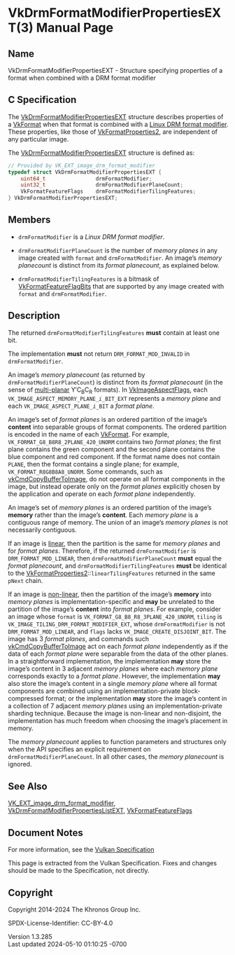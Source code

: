 # VkDrmFormatModifierPropertiesEXT(3) Manual Page

## Name

VkDrmFormatModifierPropertiesEXT - Structure specifying properties of a
format when combined with a DRM format modifier



## <a href="#_c_specification" class="anchor"></a>C Specification

The
[VkDrmFormatModifierPropertiesEXT](https://registry.khronos.org/vulkan/specs/1.3-extensions/man/html/VkDrmFormatModifierPropertiesEXT.html)
structure describes properties of a [VkFormat](https://registry.khronos.org/vulkan/specs/1.3-extensions/man/html/VkFormat.html) when that
format is combined with a <a
href="https://registry.khronos.org/vulkan/specs/1.3-extensions/html/vkspec.html#glossary-drm-format-modifier"
target="_blank" rel="noopener">Linux DRM format modifier</a>. These
properties, like those of
[VkFormatProperties2](https://registry.khronos.org/vulkan/specs/1.3-extensions/man/html/VkFormatProperties2.html), are independent of any
particular image.

The
[VkDrmFormatModifierPropertiesEXT](https://registry.khronos.org/vulkan/specs/1.3-extensions/man/html/VkDrmFormatModifierPropertiesEXT.html)
structure is defined as:

``` c
// Provided by VK_EXT_image_drm_format_modifier
typedef struct VkDrmFormatModifierPropertiesEXT {
    uint64_t                drmFormatModifier;
    uint32_t                drmFormatModifierPlaneCount;
    VkFormatFeatureFlags    drmFormatModifierTilingFeatures;
} VkDrmFormatModifierPropertiesEXT;
```

## <a href="#_members" class="anchor"></a>Members

- `drmFormatModifier` is a *Linux DRM format modifier*.

- `drmFormatModifierPlaneCount` is the number of *memory planes* in any
  image created with `format` and `drmFormatModifier`. An image’s
  *memory planecount* is distinct from its *format planecount*, as
  explained below.

- `drmFormatModifierTilingFeatures` is a bitmask of
  [VkFormatFeatureFlagBits](https://registry.khronos.org/vulkan/specs/1.3-extensions/man/html/VkFormatFeatureFlagBits.html) that are
  supported by any image created with `format` and `drmFormatModifier`.

## <a href="#_description" class="anchor"></a>Description

The returned `drmFormatModifierTilingFeatures` **must** contain at least
one bit.

The implementation **must** not return `DRM_FORMAT_MOD_INVALID` in
`drmFormatModifier`.

An image’s *memory planecount* (as returned by
`drmFormatModifierPlaneCount`) is distinct from its *format planecount*
(in the sense of <a
href="https://registry.khronos.org/vulkan/specs/1.3-extensions/html/vkspec.html#formats-requiring-sampler-ycbcr-conversion"
target="_blank" rel="noopener">multi-planar</a>
Y′C<sub>B</sub>C<sub>R</sub> formats). In
[VkImageAspectFlags](https://registry.khronos.org/vulkan/specs/1.3-extensions/man/html/VkImageAspectFlags.html), each
`VK_IMAGE_ASPECT_MEMORY_PLANE`*`_i_`*`BIT_EXT` represents a *memory
plane* and each `VK_IMAGE_ASPECT_PLANE`*`_i_`*`BIT` a *format plane*.

An image’s set of *format planes* is an ordered partition of the image’s
**content** into separable groups of format components. The ordered
partition is encoded in the name of each [VkFormat](https://registry.khronos.org/vulkan/specs/1.3-extensions/man/html/VkFormat.html). For
example, `VK_FORMAT_G8_B8R8_2PLANE_420_UNORM` contains two *format
planes*; the first plane contains the green component and the second
plane contains the blue component and red component. If the format name
does not contain `PLANE`, then the format contains a single plane; for
example, `VK_FORMAT_R8G8B8A8_UNORM`. Some commands, such as
[vkCmdCopyBufferToImage](https://registry.khronos.org/vulkan/specs/1.3-extensions/man/html/vkCmdCopyBufferToImage.html), do not operate on
all format components in the image, but instead operate only on the
*format planes* explicitly chosen by the application and operate on each
*format plane* independently.

An image’s set of *memory planes* is an ordered partition of the image’s
**memory** rather than the image’s **content**. Each *memory plane* is a
contiguous range of memory. The union of an image’s *memory planes* is
not necessarily contiguous.

If an image is <a
href="https://registry.khronos.org/vulkan/specs/1.3-extensions/html/vkspec.html#glossary-linear-resource"
target="_blank" rel="noopener">linear</a>, then the partition is the
same for *memory planes* and for *format planes*. Therefore, if the
returned `drmFormatModifier` is `DRM_FORMAT_MOD_LINEAR`, then
`drmFormatModifierPlaneCount` **must** equal the *format planecount*,
and `drmFormatModifierTilingFeatures` **must** be identical to the
[VkFormatProperties2](https://registry.khronos.org/vulkan/specs/1.3-extensions/man/html/VkFormatProperties2.html)::`linearTilingFeatures`
returned in the same `pNext` chain.

If an image is <a
href="https://registry.khronos.org/vulkan/specs/1.3-extensions/html/vkspec.html#glossary-linear-resource"
target="_blank" rel="noopener">non-linear</a>, then the partition of the
image’s **memory** into *memory planes* is implementation-specific and
**may** be unrelated to the partition of the image’s **content** into
*format planes*. For example, consider an image whose `format` is
`VK_FORMAT_G8_B8_R8_3PLANE_420_UNORM`, `tiling` is
`VK_IMAGE_TILING_DRM_FORMAT_MODIFIER_EXT`, whose `drmFormatModifier` is
not `DRM_FORMAT_MOD_LINEAR`, and `flags` lacks
`VK_IMAGE_CREATE_DISJOINT_BIT`. The image has 3 *format planes*, and
commands such [vkCmdCopyBufferToImage](https://registry.khronos.org/vulkan/specs/1.3-extensions/man/html/vkCmdCopyBufferToImage.html) act
on each *format plane* independently as if the data of each *format
plane* were separable from the data of the other planes. In a
straightforward implementation, the implementation **may** store the
image’s content in 3 adjacent *memory planes* where each *memory plane*
corresponds exactly to a *format plane*. However, the implementation
**may** also store the image’s content in a single *memory plane* where
all format components are combined using an implementation-private
block-compressed format; or the implementation **may** store the image’s
content in a collection of 7 adjacent *memory planes* using an
implementation-private sharding technique. Because the image is
non-linear and non-disjoint, the implementation has much freedom when
choosing the image’s placement in memory.

The *memory planecount* applies to function parameters and structures
only when the API specifies an explicit requirement on
`drmFormatModifierPlaneCount`. In all other cases, the *memory
planecount* is ignored.

## <a href="#_see_also" class="anchor"></a>See Also

[VK_EXT_image_drm_format_modifier](https://registry.khronos.org/vulkan/specs/1.3-extensions/man/html/VK_EXT_image_drm_format_modifier.html),
[VkDrmFormatModifierPropertiesListEXT](https://registry.khronos.org/vulkan/specs/1.3-extensions/man/html/VkDrmFormatModifierPropertiesListEXT.html),
[VkFormatFeatureFlags](https://registry.khronos.org/vulkan/specs/1.3-extensions/man/html/VkFormatFeatureFlags.html)

## <a href="#_document_notes" class="anchor"></a>Document Notes

For more information, see the <a
href="https://registry.khronos.org/vulkan/specs/1.3-extensions/html/vkspec.html#VkDrmFormatModifierPropertiesEXT"
target="_blank" rel="noopener">Vulkan Specification</a>

This page is extracted from the Vulkan Specification. Fixes and changes
should be made to the Specification, not directly.

## <a href="#_copyright" class="anchor"></a>Copyright

Copyright 2014-2024 The Khronos Group Inc.

SPDX-License-Identifier: CC-BY-4.0

Version 1.3.285  
Last updated 2024-05-10 01:10:25 -0700
